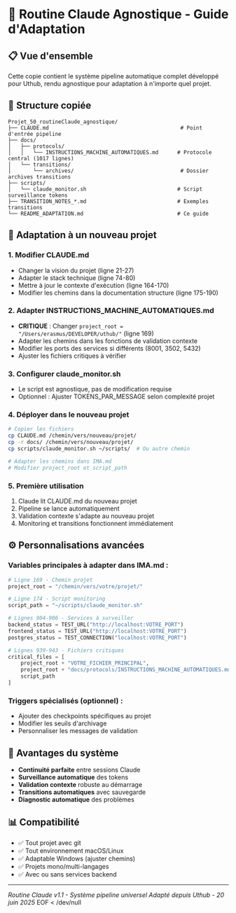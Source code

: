 # 🤖 Routine Claude Agnostique - Guide d'Adaptation

## 📋 Vue d'ensemble
Cette copie contient le système pipeline automatique complet développé pour Uthub, rendu agnostique pour adaptation à n'importe quel projet.

## 📁 Structure copiée
```
Projet_50_routineClaude_agnostique/
├── CLAUDE.md                                          # Point d'entrée pipeline
├── docs/
│   ├── protocols/
│   │   └── INSTRUCTIONS_MACHINE_AUTOMATIQUES.md      # Protocole central (1017 lignes)
│   └── transitions/
│       └── archives/                                  # Dossier archives transitions
├── scripts/
│   └── claude_monitor.sh                             # Script surveillance tokens
├── TRANSITION_NOTES_*.md                             # Exemples transitions
└── README_ADAPTATION.md                              # Ce guide
```

## 🔧 Adaptation à un nouveau projet

### 1. **Modifier CLAUDE.md**
- Changer la vision du projet (ligne 21-27)
- Adapter le stack technique (ligne 74-80) 
- Mettre à jour le contexte d'exécution (ligne 164-170)
- Modifier les chemins dans la documentation structure (ligne 175-190)

### 2. **Adapter INSTRUCTIONS_MACHINE_AUTOMATIQUES.md**
- **CRITIQUE** : Changer `project_root = "/Users/erasmus/DEVELOPER/uthub/"` (ligne 169)
- Adapter les chemins dans les fonctions de validation contexte
- Modifier les ports des services si différents (8001, 3502, 5432)
- Ajuster les fichiers critiques à vérifier

### 3. **Configurer claude_monitor.sh**
- Le script est agnostique, pas de modification requise
- Optionnel : Ajuster TOKENS_PAR_MESSAGE selon complexité projet

### 4. **Déployer dans le nouveau projet**
```bash
# Copier les fichiers
cp CLAUDE.md /chemin/vers/nouveau/projet/
cp -r docs/ /chemin/vers/nouveau/projet/
cp scripts/claude_monitor.sh ~/scripts/  # Ou autre chemin

# Adapter les chemins dans IMA.md
# Modifier project_root et script_path
```

### 5. **Première utilisation**
1. Claude lit CLAUDE.md du nouveau projet
2. Pipeline se lance automatiquement 
3. Validation contexte s'adapte au nouveau projet
4. Monitoring et transitions fonctionnent immédiatement

## ⚙️ Personnalisations avancées

### Variables principales à adapter dans IMA.md :
```python
# Ligne 169 - Chemin projet
project_root = "/chemin/vers/votre/projet/"

# Ligne 174 - Script monitoring  
script_path = "~/scripts/claude_monitor.sh"

# Lignes 904-906 - Services à surveiller
backend_status = TEST_URL("http://localhost:VOTRE_PORT")
frontend_status = TEST_URL("http://localhost:VOTRE_PORT")
postgres_status = TEST_CONNECTION("localhost:VOTRE_PORT")

# Lignes 939-943 - Fichiers critiques
critical_files = [
    project_root + "VOTRE_FICHIER_PRINCIPAL",
    project_root + "docs/protocols/INSTRUCTIONS_MACHINE_AUTOMATIQUES.md",
    script_path
]
```

### Triggers spécialisés (optionnel) :
- Ajouter des checkpoints spécifiques au projet
- Modifier les seuils d'archivage
- Personnaliser les messages de validation

## 🎯 Avantages du système
- **Continuité parfaite** entre sessions Claude
- **Surveillance automatique** des tokens
- **Validation contexte** robuste au démarrage
- **Transitions automatiques** avec sauvegarde
- **Diagnostic automatique** des problèmes

## 📊 Compatibilité
- ✅ Tout projet avec git
- ✅ Tout environnement macOS/Linux  
- ✅ Adaptable Windows (ajuster chemins)
- ✅ Projets mono/multi-langages
- ✅ Avec ou sans services backend

---
*Routine Claude v1.1 - Système pipeline universel*
*Adapté depuis Uthub - 20 juin 2025*
EOF < /dev/null